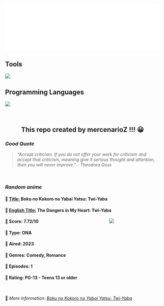 
<img src="svg/nai.svg" />

<p>
  <h2>Tools</h2>
  <a href="https://skillicons.dev">
    <img src="https://skillicons.dev/icons?i=git,bash,vim,ubuntu,tensorflow,pytorch,docker,raspberrypi" />
  </a>

  <br />

  <h2>Programming Languages</h2>

  <a href="https://skillicons.dev">
    <img src="https://skillicons.dev/icons?i=python,c,cpp" />
  </a>
</p>

<br />

<h2 align="center">This repo created by mercenarioZ !!! 😀</h2>
<h3><i>Good Quote</i></h3>

<blockquote>
<i>
“Accept criticism. If you do not offer your work for criticism and accept that criticism, meaning give it serious thought and attention, then you will never improve.” - Theodora Goss
</i>
</blockquote>

<br />

<h3><i>Random anime</i></h3>

<h4>
  <strong>🥭 <u>Title:</u></strong> Boku no Kokoro no Yabai Yatsu: Twi-Yaba
</h4>

<h4>🌿 <u>English Title:</u> The Dangers in My Heart: Twi-Yaba</h4>

<img align="right" width="165" src=https://cdn.myanimelist.net/images/anime/1869/140298.jpg />

<h4>🌱 Score: 7.72/10</h4>

<h4>🌲 Type: ONA</h4>

<h4>🌴 Aired: 2023</h4>

<h4>🌵 Genres: Comedy, Romance</h4>

<h4>🥑 Episodes: 1</h4>

<h4>🍏 Rating: PG-13 - Teens 13 or older</h4>

<br />

🍂 *More information: [Boku no Kokoro no Yabai Yatsu: Twi-Yaba](https://myanimelist.net/anime/56948/Boku_no_Kokoro_no_Yabai_Yatsu__Twi-Yaba)*
    